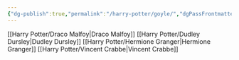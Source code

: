 ```yaml
---
{"dg-publish":true,"permalink":"/harry-potter/goyle/","dgPassFrontmatter":true}
---
```


[[Harry Potter/Draco Malfoy\|Draco Malfoy]]
[[Harry Potter/Dudley Dursley\|Dudley Dursley]]
[[Harry Potter/Hermione Granger\|Hermione Granger]]
[[Harry Potter/Vincent Crabbe\|Vincent Crabbe]]

